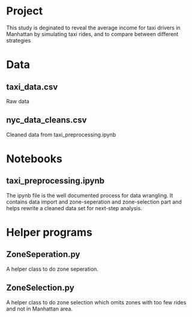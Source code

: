 # Project

This study is deginated to reveal the average income for taxi drivers in Manhattan by simulating taxi rides, and to compare between different strategies

# Data

## taxi_data.csv

Raw data

## nyc_data_cleans.csv

Cleaned data from taxi_preprocessing.ipynb

# Notebooks

## taxi_preprocessing.ipynb

The ipynb file is the well documented process for data wrangling. It contains data import and zone-seperation and zone-selection part and helps rewrite a cleaned data set for next-step analysis.

# Helper programs

## ZoneSeperation.py

A helper class to do zone seperation.

## ZoneSelection.py

A helper class to do zone selection which omits zones with too few rides and not in Manhattan area.
